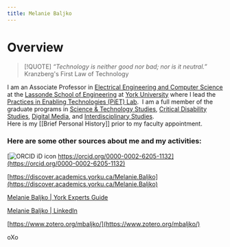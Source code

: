 ```yaml
---
title: Melanie Baljko
---
```


# Overview

> [!QUOTE]
> *“Technology is neither good nor bad; nor is it neutral.”*  
> Kranzberg's First Law of Technology

I am an Associate Professor in [Electrical Engineering and Computer Science](http://eecs.lassonde.yorku.ca/)  at the  [Lassonde School of Engineering](http://lassonde.yorku.ca/)  at  [York University](http://www.yorku.ca) where I lead the [Practices in Enabling Technologies (PiET) Lab](https://piet.apps01.yorku.ca/).  I am a full member of the graduate programs in [Science & Technology Studies](http://sts.gradstudies.yorku.ca/), [Critical Disability Studies](http://cds.gradstudies.yorku.ca/), [Digital Media](http://digitalmedia.gradstudies.yorku.ca/), and [Interdisciplinary Studies](http://interdis.gradstudies.yorku.ca/).  
Here is my [[Brief Personal History]] prior to my faculty appointment.  
### Here are some other sources about me and my activities:  

 [![ORCID iD icon](https://orcid.org/sites/default/files/images/orcid_16x16.png) https://orcid.org/0000-0002-6205-1132](https://orcid.org/0000-0002-6205-1132)  
 
[https://discover.academics.yorku.ca/Melanie.Baljko](https://discover.academics.yorku.ca/Melanie.Baljko)  

[Melanie Baljko | York Experts Guide](http://news.yorku.ca/experts/?name_or_keyword=baljko&research_area=&submit=Search+the+Guide&search=Y)  

[Melanie Baljko | LinkedIn](https://www.linkedin.com/in/melanie-baljko-2b22314/)  

[https://www.zotero.org/mbaljko/](https://www.zotero.org/mbaljko/)

oXo
